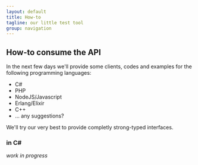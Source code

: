 ```yaml
---
layout: default
title: How-to
tagline: our little test tool
group: navigation
---
```


## How-to consume the API

In the next few days we'll provide some clients, codes and examples for the following programming languages:

- C\#
- PHP
- NodeJS/Javascript
- Erlang/Elixir
- C++
- ... any suggestions?

We'll try our very best to provide completly strong-typed interfaces.

### in C\#
_work in progress_